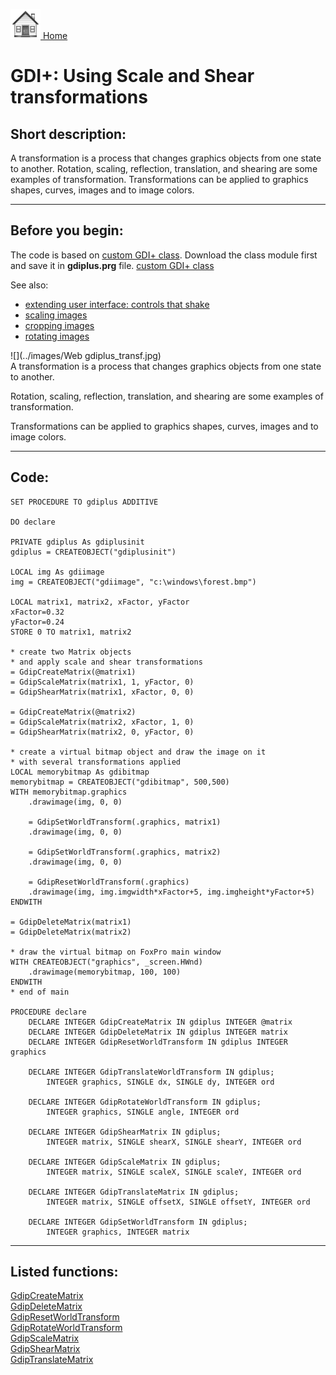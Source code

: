 [<img src="../images/home.png"> Home ](https://github.com/VFPX/Win32API)  

# GDI+: Using Scale and Shear transformations

## Short description:
A transformation is a process that changes graphics objects from one state to another. Rotation, scaling, reflection, translation, and shearing are some examples of transformation. Transformations can be applied to graphics shapes, curves, images and to image colors.
  
***  


## Before you begin:
The code is based on <a href="?example=450">custom GDI+ class</a>. Download the class module first and save it in **gdiplus.prg** file. [custom GDI+ class](sample_450.md)  

See also:

* [extending user interface: controls that shake](sample_526.md)  
* [scaling images](sample_460.md)  
* [cropping images](sample_515.md)  
* [rotating images](sample_525.md)  

![](../images/Web gdiplus_transf.jpg)  
A transformation is a process that changes graphics objects from one state to another.   

Rotation, scaling, reflection, translation, and shearing are some examples of transformation.   

Transformations can be applied to graphics shapes, curves, images and to image colors.  

  
***  


## Code:
```foxpro  
SET PROCEDURE TO gdiplus ADDITIVE

DO declare

PRIVATE gdiplus As gdiplusinit
gdiplus = CREATEOBJECT("gdiplusinit")

LOCAL img As gdiimage
img = CREATEOBJECT("gdiimage", "c:\windows\forest.bmp")

LOCAL matrix1, matrix2, xFactor, yFactor
xFactor=0.32
yFactor=0.24
STORE 0 TO matrix1, matrix2

* create two Matrix objects
* and apply scale and shear transformations
= GdipCreateMatrix(@matrix1)
= GdipScaleMatrix(matrix1, 1, yFactor, 0)
= GdipShearMatrix(matrix1, xFactor, 0, 0)

= GdipCreateMatrix(@matrix2)
= GdipScaleMatrix(matrix2, xFactor, 1, 0)
= GdipShearMatrix(matrix2, 0, yFactor, 0)

* create a virtual bitmap object and draw the image on it
* with several transformations applied
LOCAL memorybitmap As gdibitmap
memorybitmap = CREATEOBJECT("gdibitmap", 500,500)
WITH memorybitmap.graphics
	.drawimage(img, 0, 0)

	= GdipSetWorldTransform(.graphics, matrix1)
	.drawimage(img, 0, 0)

	= GdipSetWorldTransform(.graphics, matrix2)
	.drawimage(img, 0, 0)

	= GdipResetWorldTransform(.graphics)
	.drawimage(img, img.imgwidth*xFactor+5, img.imgheight*yFactor+5)
ENDWITH

= GdipDeleteMatrix(matrix1)
= GdipDeleteMatrix(matrix2)

* draw the virtual bitmap on FoxPro main window
WITH CREATEOBJECT("graphics", _screen.HWnd)
	.drawimage(memorybitmap, 100, 100)
ENDWITH
* end of main

PROCEDURE declare
	DECLARE INTEGER GdipCreateMatrix IN gdiplus INTEGER @matrix
	DECLARE INTEGER GdipDeleteMatrix IN gdiplus INTEGER matrix
	DECLARE INTEGER GdipResetWorldTransform IN gdiplus INTEGER graphics

	DECLARE INTEGER GdipTranslateWorldTransform IN gdiplus;
		INTEGER graphics, SINGLE dx, SINGLE dy, INTEGER ord

	DECLARE INTEGER GdipRotateWorldTransform IN gdiplus;
		INTEGER graphics, SINGLE angle, INTEGER ord

	DECLARE INTEGER GdipShearMatrix IN gdiplus;
		INTEGER matrix, SINGLE shearX, SINGLE shearY, INTEGER ord

	DECLARE INTEGER GdipScaleMatrix IN gdiplus;
		INTEGER matrix, SINGLE scaleX, SINGLE scaleY, INTEGER ord

	DECLARE INTEGER GdipTranslateMatrix IN gdiplus;
		INTEGER matrix, SINGLE offsetX, SINGLE offsetY, INTEGER ord

	DECLARE INTEGER GdipSetWorldTransform IN gdiplus;
		INTEGER graphics, INTEGER matrix  
```  
***  


## Listed functions:
[GdipCreateMatrix](../libraries/gdiplus/GdipCreateMatrix.md)  
[GdipDeleteMatrix](../libraries/gdiplus/GdipDeleteMatrix.md)  
[GdipResetWorldTransform](../libraries/gdiplus/GdipResetWorldTransform.md)  
[GdipRotateWorldTransform](../libraries/gdiplus/GdipRotateWorldTransform.md)  
[GdipScaleMatrix](../libraries/gdiplus/GdipScaleMatrix.md)  
[GdipShearMatrix](../libraries/gdiplus/GdipShearMatrix.md)  
[GdipTranslateMatrix](../libraries/gdiplus/GdipTranslateMatrix.md)  
